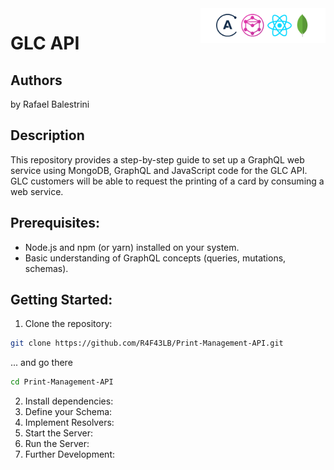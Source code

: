 <img src="cover.png" width="200" align="right" />

# GLC API
Authors
-------

 by Rafael Balestrini

Description
-----------

This repository provides a step-by-step guide to set up a GraphQL web service using MongoDB, GraphQL and JavaScript code for the GLC API. GLC customers will be able to request the printing of a card by consuming a web service.

## Prerequisites:
* Node.js and npm (or yarn) installed on your system. 
* Basic understanding of GraphQL concepts (queries, mutations, schemas).

## Getting Started:
1. Clone the repository:
```bash
git clone https://github.com/R4F43LB/Print-Management-API.git
```
... and go there
```bash
cd Print-Management-API
```
2. Install dependencies:
3. Define your Schema:
4. Implement Resolvers:
5. Start the Server:
6. Run the Server:
7. Further Development:
